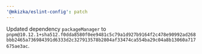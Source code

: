 ```yaml
---
'@mkizka/eslint-config': patch
---
```


Updated dependency `packageManager` to `pnpm@10.12.1+sha512.f0dda8580f0ee9481c5c79a1d927b9164f2c478e90992ad268bbb2465a736984391d6333d2c327913578b2804af33474ca554ba29c04a8b13060a717675ae3ac`.

